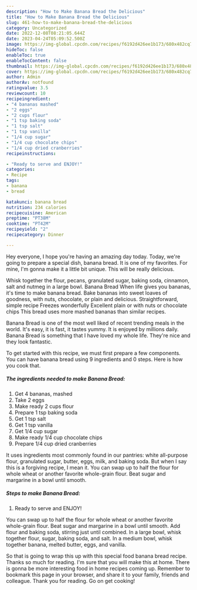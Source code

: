 ```yaml
---
description: "How to Make Banana Bread the Delicious"
title: "How to Make Banana Bread the Delicious"
slug: 461-how-to-make-banana-bread-the-delicious
category: Uncategorized
date: 2022-12-08T08:21:05.644Z
date: 2023-04-24T05:09:52.500Z
image: https://img-global.cpcdn.com/recipes/f6192d426ee1b173/680x482cq70/banana-bread-recipe-main-photo.jpg
hideToc: false
enableToc: true
enableTocContent: false
thumbnail: https://img-global.cpcdn.com/recipes/f6192d426ee1b173/680x482cq70/banana-bread-recipe-main-photo.jpg
cover: https://img-global.cpcdn.com/recipes/f6192d426ee1b173/680x482cq70/banana-bread-recipe-main-photo.jpg
author: Admin
authorAv: notfound
ratingvalue: 3.5
reviewcount: 10
recipeingredient:
- "4 bananas mashed"
- "2 eggs"
- "2 cups flour"
- "1 tsp baking soda"
- "1 tsp salt"
- "1 tsp vanilla"
- "1/4 cup sugar"
- "1/4 cup chocolate chips"
- "1/4 cup dried cranberries"
recipeinstructions:

- "Ready to serve and ENJOY!"
categories:
- Recipe
tags:
- banana
- bread

katakunci: banana bread 
nutrition: 234 calories
recipecuisine: American
preptime: "PT38M"
cooktime: "PT42M"
recipeyield: "2"
recipecategory: Dinner

---
```



Hey everyone, I hope you're having an amazing day today. Today, we're going to prepare a special dish, banana bread. It is one of my favorites. For mine, I'm gonna make it a little bit unique. This will be really delicious.

Whisk together the flour, pecans, granulated sugar, baking soda, cinnamon, salt and nutmeg in a large bowl. Banana Bread When life gives you bananas, it&#39;s time to make banana bread. Bake bananas into sweet loaves of goodness, with nuts, chocolate, or plain and delicious. Straightforward, simple recipe Freezes wonderfully Excellent plain or with nuts or chocolate chips This bread uses more mashed bananas than similar recipes.

Banana Bread is one of the most well liked of recent trending meals in the world. It's easy, it is fast, it tastes yummy. It is enjoyed by millions daily. Banana Bread is something that I have loved my whole life. They're nice and they look fantastic.


To get started with this recipe, we must first prepare a few components. You can have banana bread using 9 ingredients and 0 steps. Here is how you cook that.

<!--inarticleads1-->

##### The ingredients needed to make Banana Bread:

1. Get 4 bananas, mashed
1. Take 2 eggs
1. Make ready 2 cups flour
1. Prepare 1 tsp baking soda
1. Get 1 tsp salt
1. Get 1 tsp vanilla
1. Get 1/4 cup sugar
1. Make ready 1/4 cup chocolate chips
1. Prepare 1/4 cup dried cranberries


It uses ingredients most commonly found in our pantries: white all-purpose flour, granulated sugar, butter, eggs, milk, and baking soda. But when I say this is a forgiving recipe, I mean it. You can swap up to half the flour for whole wheat or another favorite whole-grain flour. Beat sugar and margarine in a bowl until smooth. 

<!--inarticleads2-->

##### Steps to make Banana Bread:


1. Ready to serve and ENJOY!

You can swap up to half the flour for whole wheat or another favorite whole-grain flour. Beat sugar and margarine in a bowl until smooth. Add flour and baking soda, stirring just until combined. In a large bowl, whisk together flour, sugar, baking soda, and salt. In a medium bowl, whisk together banana, melted butter, eggs, and vanilla. 

So that is going to wrap this up with this special food banana bread recipe. Thanks so much for reading. I'm sure that you will make this at home. There is gonna be more interesting food in home recipes coming up. Remember to bookmark this page in your browser, and share it to your family, friends and colleague. Thank you for reading. Go on get cooking!
